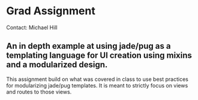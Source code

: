 # Grad Assignment
Contact: Michael Hill

An in depth example at using jade/pug as a templating language for UI creation using mixins and a modularized design.
---

This assignment build on what was covered in class to use best practices for modularizing jade/pug templates. It is meant to strictly focus on views and routes to those views.